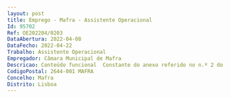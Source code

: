 ```yaml
--- 
layout: post
title: Emprego - Mafra - Assistente Operacional
Id: 95702
Ref: OE202204/0203
DataAbertura: 2022-04-08
DataFecho: 2022-04-22
Trabalho: Assistente Operacional
Empregador: Câmara Municipal de Mafra
Descricao: Conteúdo funcional  Constante do anexo referido no n.º 2 do artigo 88.º da Lei n.º 35 2014, de 20 de junho, na sua redação atual, nomeadamente  Limpeza e desinfeção de espaços escolares, incluindo copa e cozinha  Limpeza, desinfeção e manutenção dos Edifícios Municipais e espaços públicos diversos 
CodigoPostal: 2644-001 MAFRA
Concelho: Mafra
Distrito: Lisboa
--- 
```

